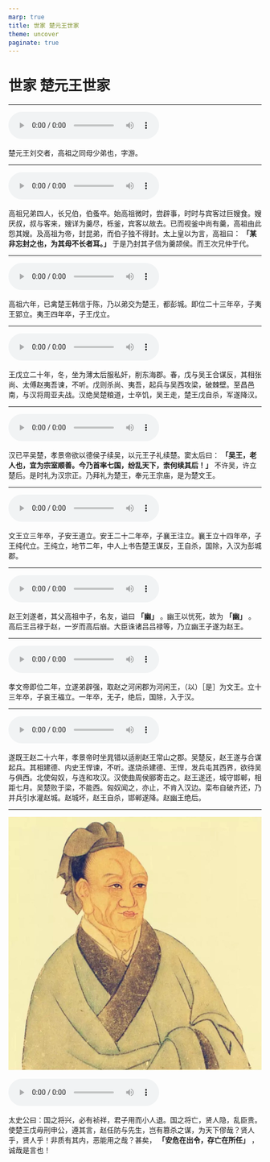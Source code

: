```yaml
---
marp: true
title: 世家 楚元王世家
theme: uncover
paginate: true
---
```


# 世家 楚元王世家

---

![](assets/audios/050/1.mp3)

楚元王刘交者，高祖之同母少弟也，字游。

---

![](assets/audios/050/2.mp3)

高祖兄弟四人，长兄伯，伯蚤卒。始高祖微时，尝辟事，时时与宾客过巨嫂食。嫂厌叔，叔与客来，嫂详为羹尽，栎釜，宾客以故去。已而视釜中尚有羹，高祖由此怨其嫂。及高祖为帝，封昆弟，而伯子独不得封。太上皇以为言，高祖曰： __「某非忘封之也，为其母不长者耳。」__ 于是乃封其子信为羹颉侯。而王次兄仲于代。

---

![](assets/audios/050/3.mp3)

高祖六年，已禽楚王韩信于陈，乃以弟交为楚王，都彭城。即位二十三年卒，子夷王郢立。夷王四年卒，子王戊立。

---

![](assets/audios/050/4.mp3)

王戊立二十年，冬，坐为薄太后服私奸，削东海郡。春，戊与吴王合谋反，其相张尚、太傅赵夷吾谏，不听。戊则杀尚、夷吾，起兵与吴西攻梁，破棘壁。至昌邑南，与汉将周亚夫战。汉绝吴楚粮道，士卒饥，吴王走，楚王戊自杀，军遂降汉。

---

![](assets/audios/050/5.mp3)

汉已平吴楚，孝景帝欲以德侯子续吴，以元王子礼续楚。窦太后曰： __「吴王，老人也，宜为宗室顺善。今乃首率七国，纷乱天下，柰何续其后！」__ 不许吴，许立楚后。是时礼为汉宗正。乃拜礼为楚王，奉元王宗庙，是为楚文王。

---

![](assets/audios/050/6.mp3)

文王立三年卒，子安王道立。安王二十二年卒，子襄王注立。襄王立十四年卒，子王纯代立。王纯立，地节二年，中人上书告楚王谋反，王自杀，国除，入汉为彭城郡。

---

![](assets/audios/050/7.mp3)

赵王刘遂者，其父高祖中子，名友，谥曰 __「幽」__ 。幽王以忧死，故为 __「幽」__ 。高后王吕禄于赵，一岁而高后崩。大臣诛诸吕吕禄等，乃立幽王子遂为赵王。

---

![](assets/audios/050/8.mp3)

孝文帝即位二年，立遂弟辟强，取赵之河闲郡为河闲王，（以）［是］为文王。立十三年卒，子哀王福立。一年卒，无子，绝后，国除，入于汉。

---

![](assets/audios/050/9.mp3)

遂既王赵二十六年，孝景帝时坐晁错以适削赵王常山之郡。吴楚反，赵王遂与合谋起兵。其相建德、内史王悍谏，不听。遂烧杀建德、王悍，发兵屯其西界，欲待吴与俱西。北使匈奴，与连和攻汉。汉使曲周侯郦寄击之。赵王遂还，城守邯郸，相距七月。吴楚败于梁，不能西。匈奴闻之，亦止，不肯入汉边。栾布自破齐还，乃并兵引水灌赵城。赵城坏，赵王自杀，邯郸遂降。赵幽王绝后。

---

![bg left](assets/images/simaqian.jpg)

![](assets/audios/050/10.mp3)

太史公曰：国之将兴，必有祯祥，君子用而小人退。国之将亡，贤人隐，乱臣贵。使楚王戊毋刑申公，遵其言，赵任防与先生，岂有篡杀之谋，为天下僇哉？贤人乎，贤人乎！非质有其内，恶能用之哉？甚矣， __「安危在出令，存亡在所任」__ ，诚哉是言也！